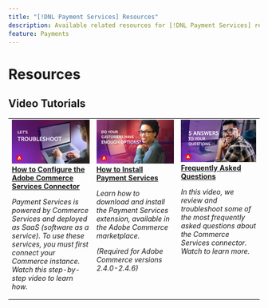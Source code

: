 ```yaml
---
title: "[!DNL Payment Services] Resources"
description: Available related resources for [!DNL Payment Services] releases.
feature: Payments
---
```


# Resources

## Video Tutorials

<table style="table-layout:fixed">
<td valign="top">
   <div>
      <a href="https://video.tv.adobe.com/v/3425958">
      <img alt="Payment Services" src="assets/troubleshoot.jpg">
      <strong>How to Configure the Adobe Commerce Services Connector</strong>
      </a>
   </div>
   <p>
      <em>Payment Services is powered by Commerce Services and deployed as SaaS (software as a service). To use these services, you must first connect your Commerce instance. Watch this step-by-step video to learn how.</em>
   </p>
</td>
<td valign="top">
   <div>
      <a href="https://video.tv.adobe.com/v/3425957">
      <img alt="Configure your solution" src="assets/options.jpg">
      <strong>How to Install Payment Services</strong>
      </a>
   </div>
   <p>
      <em>Learn how to download and install the Payment Services extension, available in the Adobe Commerce marketplace.

(Required for Adobe Commerce versions 2.4.0-2.4.6)</em>
   </p>
</td>
<td valign="top">
   <div>
      <a href="https://video.tv.adobe.com/v/3425959">
      <img alt="Reports and transactions" src="assets/5-answers.jpg">
      <strong>Frequently Asked Questions</strong>
      </a>
   </div>
   <p>
      <em>In this video, we review and troubleshoot some of the most frequently asked questions about the Commerce Services connector. Watch to learn more.</em>
   </p>
</td>
</table>
